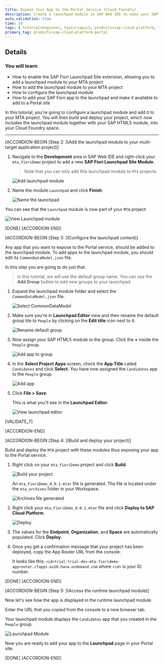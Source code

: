 ```yaml
---
title: Expose Your App to the Portal Service (Cloud Foundry)
description: Create a launchpad module in SAP Web IDE to make your SAP Fiori app available for use in the Portal.
auto_validation: true
time: 20
tags: [ tutorial>beginner, topic>sapui5, products>sap-cloud-platform, topic>html5, topic>sapui5, products>sap-cloud-platform-for-the-cloud-foundry-environment, products>sap-fiori, products>sap-web-ide]
primary_tag: products>sap-cloud-platform-portal
---
```


## Details
### You will learn
  - How to enable the SAP Fiori Launchpad Site extension, allowing you to add a launchpad module to your MTA project
  - How to add the launchpad module to your MTA project
  - How to configure the launchpad module
  - How to add your SAP Fiori app to the launchpad and make it available to add to a Portal site

In this tutorial, you're going to configure a launchpad module and add it to your MTA project. You will then build and deploy your project, which now includes the launchpad module together with your SAP HTML5 module, into your Cloud Foundry space.

---


[ACCORDION-BEGIN [Step 2: ](Add the launchpad module to your multi-target application project)]

1. Navigate to the **Development** area in SAP Web IDE and right-click your `mta_FioriDemo` project to add a new **SAP Fiori Launchpad Site Module**.

    > Note that you can only add this launchpad module to `MTA` projects.

      ![Add launchpad module](8_new_launchpad_module.png)

2. Name the module `Launchpad` and click **Finish**.

      ![Name the launchpad](9_name_launchpad_module.png)

You can see that the `Launchpad` module is now part of your `MTA` project:

  ![View Launchpad module](10_view_launchpad_module.png)

[DONE]
[ACCORDION-END]


[ACCORDION-BEGIN [Step 3: ](Configure the launchpad content)]

Any app that you want to expose to the Portal service, should be added to the launchpad module. To add apps to the launchpad module, you should edit its `CommonDataModel.json` file.

In this step you are going to do just that.

>In this tutorial, we will use the default group name. You can use the **Add Group** button to add new groups to your launchpad.


1. Expand the launchpad module folder and select the `CommonDataModel.json` file.

    ![Select CommonDataModel](11_commondatamodel_json.png)

2. Make sure you're in **Launchpad Editor** view and then rename the default group tile to `People` by clicking on the **Edit title** icon next to it.

    ![Rename default group](13_name_group.png)


3. Now assign your SAP HTML5 module to the group. Click the **+** inside the `People` group.

    ![Add app to group](12_app_to_group.png)

4. In the **Select Project Apps** screen, check the **App Title** called `Candidates` and click **Select**. You have now assigned the `Candidates` app to the `People` group.

    ![Add app](14_add_app.png)

5. Click **File > Save**.

    This is what you'll see in the **Launchpad Editor**:

    ![View launchpad editor](15_view_launchpad_editor.png)

[VALIDATE_7]

[ACCORDION-END]


[ACCORDION-BEGIN [Step 4: ](Build and deploy your project)]

Build and deploy the `MTA` project with these modules thus exposing your app to the Portal service.

1. Right click on your `mta_FioriDemo` project and click **Build**.

    ![Build your project](16_build.png)


    An `mta_FioriDemo_0.0.1.mtar` file is generated. The file is located under the `mta_archives` folder in your Workspace.

      ![Archives file generated](19_expand_archives_folder.png)

  2. Right click your `mta_FioriDemo_0.0.1.mtar` file and click **Deploy to SAP Cloud Platform**.

      ![Deploy](17_deploy.png)

  3. The values for the **Endpoint**, **Organization**, and **Space** are automatically populated.  Click **Deploy**.

  4. Once you get a confirmation message that your project has been deployed, copy the App Router URL from the console.  

      It looks like this:
      `<id>trial-trial-dev-mta-fioridemo-approuter.cfapps.eu10.hana.ondemand.com`
      where `<id>` is your ID number.

[DONE]
[ACCORDION-END]



[ACCORDION-BEGIN [Step 5: ](Access the runtime launchpad module)]

Now let's see how the app is displayed in the runtime launchpad module.

Enter the URL that you copied from the console to a new browser tab.

Your launchpad module displays the `Candidates` app that you created in the `People` group.

![Launchpad Module](20_deployed_module.png)

Now you are ready to add your app to the **Launchpad** page in your Portal site.

[DONE]
[ACCORDION-END]
